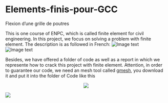 # Elements-finis-pour-GCC
Flexion d’une grille de poutres

This is one course of ENPC, which is called finite element for civil engineering. In this project, we focus on solving a problem with finite element. The description is as followed in French:
![Image text](https://raw.githubusercontent.com/chaopan1995/Elements-finis-pour-GCC/master/img/enonce1.jpg)
![Image text](https://raw.githubusercontent.com/chaopan1995/Elements-finis-pour-GCC/master/img/enonce2.jpg)

Besides, we have offered a folder of code as well as a report in which we represente how to crack this project with finite element. Attention, in order to guarantee our code, we need an mesh tool called [gmesh](http://gmsh.info/#Download), you download it and put it into the folder of Code like this


<p align="center"> 
<img src="https://raw.githubusercontent.com/chaopan1995/Elements-finis-pour-GCC/master/img/code.png">
</p>

<img src="https://raw.githubusercontent.com/chaopan1995/Elements-finis-pour-GCC/master/img/code.png">
